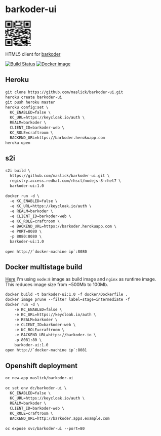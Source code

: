 # barkoder-ui
<img src="./logo.png" width="80">

HTML5 client for [barkoder](https://github.com/maslick/barkoder)

[![Build Status](https://travis-ci.org/maslick/barkoder-ui.svg?branch=master)](https://travis-ci.org/maslick/barkoder-ui)
[![Docker image](https://shields.beevelop.com/docker/image/image-size/maslick/barkoder-ui/latest.svg?style=flat-square)](https://cloud.docker.com/u/maslick/repository/docker/maslick/barkoder-ui)

## Heroku
```
git clone https://github.com/maslick/barkoder-ui.git
heroku create barkoder-ui
git push heroku master
heroku config:set \
  KC_ENABLED=false \
  KC_URL=https://keycloak.io/auth \
  REALM=barkoder \
  CLIENT_ID=barkoder-web \
  KC_ROLE=craftroom \
  BACKEND_URL=https://barkoder.herokuapp.com
heroku open
```

## s2i
```
s2i build \
  https://github.com/maslick/barkoder-ui.git \
  registry.access.redhat.com/rhscl/nodejs-8-rhel7 \
  barkoder-ui:1.0

docker run -d \
  -e KC_ENABLED=false \
  -e KC_URL=https://keycloak.io/auth \
  -e REALM=barkoder \
  -e CLIENT_ID=barkoder-web \
  -e KC_ROLE=craftroom \
  -e BACKEND_URL=https://barkoder.herokuapp.com \
  -e PORT=8080 \
  -p 8080:8080 \
  barkoder-ui:1.0

open http://`docker-machine ip`:8080
```

## Docker multistage build
[Here](docker/Dockerfile) I'm using ``node:8`` image as build image and ``nginx`` as runtime image. This reduces image size from ~500Mb to 100Mb.
```
docker build -t barkoder-ui:1.0 -f docker/Dockerfile .
docker image prune --filter label=stage=intermediate -f
docker run -d \
    -e KC_ENABLED=false \
    -e KC_URL=https://keycloak.io/auth \
    -e REALM=barkoder \
    -e CLIENT_ID=barkoder-web \
    -e KC_ROLE=craftroom \
    -e BACKEND_URL=https://barkoder.io \
    -p 8081:80 \
    barkoder-ui:1.0
open http://`docker-machine ip`:8081
```

## Openshift deployment
```
oc new-app maslick/barkoder-ui

oc set env dc/barkoder-ui \
  KC_ENABLED=false \
  KC_URL=https://keycloak.io/auth \
  REALM=barkoder \
  CLIENT_ID=barkoder-web \
  KC_ROLE=craftroom \
  BACKEND_URL=http://barkoder.apps.example.com

oc expose svc/barkoder-ui --port=80
```
